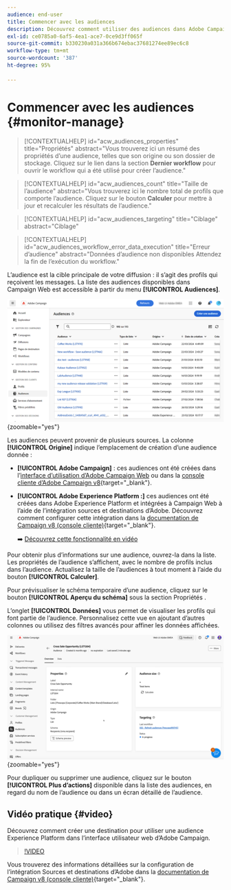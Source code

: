 ```yaml
---
audience: end-user
title: Commencer avec les audiences
description: Découvrez comment utiliser des audiences dans Adobe Campaign Web
exl-id: ce0785a0-6af5-4ea1-ace7-0ce9d3ff065f
source-git-commit: b330230a031a366b674ebac37681274ee89ec6c8
workflow-type: tm+mt
source-wordcount: '387'
ht-degree: 95%

---
```


# Commencer avec les audiences {#monitor-manage}

>[!CONTEXTUALHELP]
>id="acw_audiences_properties"
>title="Propriétés"
>abstract="Vous trouverez ici un résumé des propriétés d’une audience, telles que son origine ou son dossier de stockage. Cliquez sur le lien dans la section **Dernier workflow** pour ouvrir le workflow qui a été utilisé pour créer l’audience."

>[!CONTEXTUALHELP]
>id="acw_audiences_count"
>title="Taille de l’audience"
>abstract="Vous trouverez ici le nombre total de profils que comporte l’audience. Cliquez sur le bouton **Calculer** pour mettre à jour et recalculer les résultats de l’audience."

>[!CONTEXTUALHELP]
>id="acw_audiences_targeting"
>title="Ciblage"
>abstract="Ciblage"

>[!CONTEXTUALHELP]
>id="acw_audiences_workflow_error_data_execution"
>title="Erreur d’audience"
>abstract="Données d’audience non disponibles Attendez la fin de l’exécution du workflow."

L’audience est la cible principale de votre diffusion : il s’agit des profils qui reçoivent les messages. La liste des audiences disponibles dans Campaign Web est accessible à partir du menu **[!UICONTROL Audiences]**.

![Capture d’écran affichant la liste des audiences disponibles dans Campaign Web.](assets/audiences-list.png){zoomable="yes"}

Les audiences peuvent provenir de plusieurs sources. La colonne **[!UICONTROL Origine]** indique l’emplacement de création d’une audience donnée :

* **[!UICONTROL Adobe Campaign]** : ces audiences ont été créées dans l’[interface d’utilisation d’Adobe Campaign Web](create-audience.md) ou dans la [console cliente d’Adobe Campaign v8](https://experienceleague.adobe.com/docs/campaign/campaign-v8/audience/create-audiences/create-audiences.html?lang=fr){target="_blank"}.

* **[!UICONTROL Adobe Experience Platform :]** ces audiences ont été créées dans Adobe Experience Platform et intégrées à Campaign Web à l’aide de l’intégration sources et destinations d’Adobe. Découvrez comment configurer cette intégration dans la [documentation de Campaign v8 (console cliente)](https://experienceleague.adobe.com/docs/campaign/campaign-v8/connect/ac-aep/ac-aep.html?lang=fr){target="_blank"}.

  ➡️ [Découvrez cette fonctionnalité en vidéo](#video)

Pour obtenir plus d’informations sur une audience, ouvrez-la dans la liste. Les propriétés de l’audience s’affichent, avec le nombre de profils inclus dans l’audience. Actualisez la taille de l’audiences à tout moment à l’aide du bouton **[!UICONTROL Calculer]**.

Pour prévisualiser le schéma temporaire d’une audience, cliquez sur le bouton **[!UICONTROL Aperçu du schéma]** sous la section Propriétés .

L’onglet **[!UICONTROL Données]** vous permet de visualiser les profils qui font partie de l’audience. Personnalisez cette vue en ajoutant d’autres colonnes ou utilisez des filtres avancés pour affiner les données affichées.

![Capture d’écran affichant les détails de l’audience, y compris les profils et les options de personnalisation.](assets/audiences-details.png){zoomable="yes"}

Pour dupliquer ou supprimer une audience, cliquez sur le bouton **[!UICONTROL Plus d’actions]** disponible dans la liste des audiences, en regard du nom de l’audience ou dans un écran détaillé de l’audience.

## Vidéo pratique {#video}

Découvrez comment créer une destination pour utiliser une audience Experience Platform dans l’interface utilisateur web d’Adobe Campaign.

>[!VIDEO](https://video.tv.adobe.com/v/3427635?quality=12)

Vous trouverez des informations détaillées sur la configuration de l’intégration Sources et destinations d’Adobe dans la [documentation de Campaign v8 (console cliente)](https://experienceleague.adobe.com/docs/campaign/campaign-v8/connect/ac-aep/ac-aep.html?lang=fr){target="_blank"}.